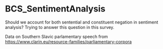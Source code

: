 # BCS_SentimentAnalysis
Should we account for both sentential and constituent negation in sentiment analysis? Trying to answer this question in this survey.

Data on Southern Slavic parlamentary speech from https://www.clarin.eu/resource-families/parliamentary-corpora
